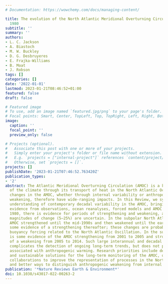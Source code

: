 ```yaml
---
# Documentation: https://wowchemy.com/docs/managing-content/

title: The evolution of the North Atlantic Meridional Overturning Circulation since
  1980
subtitle: ''
summary: ''
authors:
- L. C. Jackson
- A. Biastoch
- M. W. Buckley
- D. G. Desbruyeres
- E. Frajka-Williams
- B. Moat
- J. Robson
tags: []
categories: []
date: '2022-01-01'
lastmod: 2023-01-21T08:46:52+01:00
featured: false
draft: false

# Featured image
# To use, add an image named `featured.jpg/png` to your page's folder.
# Focal points: Smart, Center, TopLeft, Top, TopRight, Left, Right, BottomLeft, Bottom, BottomRight.
image:
  caption: ''
  focal_point: ''
  preview_only: false

# Projects (optional).
#   Associate this post with one or more of your projects.
#   Simply enter your project's folder or file name without extension.
#   E.g. `projects = ["internal-project"]` references `content/project/deep-learning/index.md`.
#   Otherwise, set `projects = []`.
projects: []
publishDate: '2023-01-21T07:46:52.763420Z'
publication_types:
- '2'
abstract: The Atlantic Meridional Overturning Circulation (AMOC) is a key component
  of the climate through its transport of heat in the North Atlantic Ocean. Decadal
  changes in the AMOC, whether through internal variability or anthropogenically forced
  weakening, therefore have wide-ranging impacts. In this Review, we synthesize the
  understanding of contemporary decadal variability in the AMOC, bringing together
  evidence from observations, ocean reanalyses, forced models and AMOC proxies. Since
  1980, there is evidence for periods of strengthening and weakening, although the
  magnitudes of change (5–25%) are uncertain. In the subpolar North Atlantic, the
  AMOC strengthened until the mid-1990s and then weakened until the early 2010s, with
  some evidence of a strengthening thereafter; these changes are probably linked to
  buoyancy forcing related to the North Atlantic Oscillation. In the subtropics, there
  is some evidence of the AMOC strengthening from 2001 to 2005 and strong evidence
  of a weakening from 2005 to 2014. Such large interannual and decadal variability
  complicates the detection of ongoing long-term trends, but does not preclude a weakening
  associated with anthropogenic warming. Research priorities include developing robust
  and sustainable solutions for the long-term monitoring of the AMOC, observation–modelling
  collaborations to improve the representation of processes in the North Atlantic
  and better ways to distinguish anthropogenic weakening from internal variability.
publication: '*Nature Reviews Earth & Environment*'
doi: 10.1038/s43017-022-00263-2
---
```

